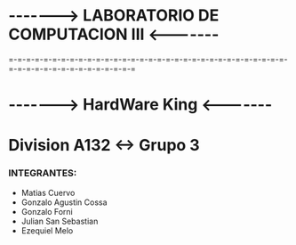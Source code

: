 # -------> LABORATORIO DE COMPUTACION III <-------
=-=-=-=-=-=-=-=-=-=-=-=-=-=-=-=-=-=-=-=-=-=-=-=-=-=-=-=-=-=-=-=-=-=-=-=-=-=-=-=-=-=-=-=-=-=-=
# -------> HardWare King <-------
Division A132 <-> Grupo 3
=

### INTEGRANTES:
- Matias Cuervo
- Gonzalo Agustin Cossa
- Gonzalo Forni
- Julian San Sebastian
- Ezequiel Melo
